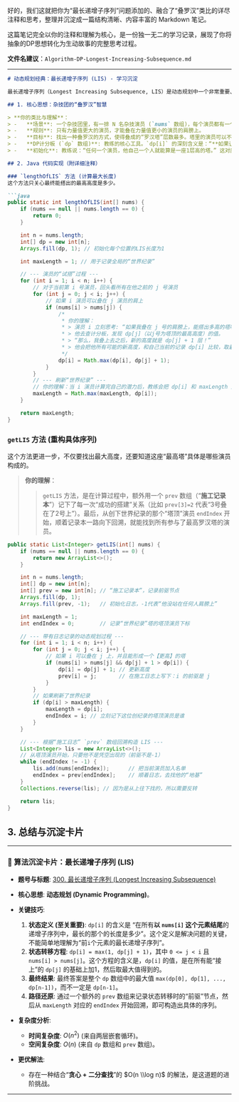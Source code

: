 好的，我们这就把你为“最长递增子序列”问题添加的、融合了“叠罗汉”类比的详尽注释和思考，整理并沉淀成一篇结构清晰、内容丰富的 Markdown 笔记。

这篇笔记完全以你的注释和理解为核心，是一份独一无二的学习记录，展现了你将抽象的DP思想转化为生动故事的完整思考过程。

**文件名建议**：`Algorithm-DP-Longest-Increasing-Subsequence.md`

-----

````markdown
# 动态规划经典：最长递增子序列 (LIS) - 学习沉淀

最长递增子序列（Longest Increasing Subsequence, LIS）是动态规划中一个非常重要、思想也非常巧妙的问题。它的 $O(n^2)$ 解法清晰地展示了如何通过回顾所有历史状态，来做出当前的最优决策。

## 1. 核心思想：杂技团的“叠罗汉”智慧

> **你的类比与理解**：
> -   **场景**: 一个杂技团里，有一排 N 名杂技演员 (`nums` 数组)，每个演员都有一个“力量值”。
> -   **规则**: 只有力量值更大的演员，才能叠在力量值更小的演员的肩膀上。
> -   **目标**: 找出一种叠罗汉的方式，使得叠成的“罗汉塔”层数最多。塔里的演员可以不连续挑选。
> -   **DP计分板 (`dp` 数组)**: 教练的核心工具。`dp[i]` 的深刻含义是：“**如果让第 `i` 号演员，作为这个罗汉塔的‘塔顶’，那么这座塔最高能有多少层？**”
> -   **初始化**: 教练说：“任何一个演员，他自己一个人就能算是一座1层高的塔。” 这对应 `Arrays.fill(dp, 1);`。

## 2. Java 代码实现（附详细注释）

### `lengthOfLIS` 方法 (计算最大长度)
这个方法只关心最终能搭出的最高高度是多少。

```java
public static int lengthOfLIS(int[] nums) {
    if (nums == null || nums.length == 0) {
        return 0;
    }

    int n = nums.length;
    int[] dp = new int[n];
    Arrays.fill(dp, 1); // 初始化每个位置的LIS长度为1

    int maxLength = 1; // 用于记录全局的“世界纪录”

    // --- 演员的“试搭”过程 ---
    for (int i = 1; i < n; i++) {
        // 对于当前第 i 号演员，回头看所有在他之前的 j 号演员
        for (int j = 0; j < i; j++) {
            // 如果 i 演员可以叠在 j 演员的肩上
            if (nums[i] > nums[j]) {
                /*
                 * 你的理解：
                 * > 演员 i 立刻思考: “如果我叠在 j 号的肩膀上，能搭出多高的塔呢？”
                 * > 他去查计分板，发现 dp[j]（以j号为塔顶的最高高度）的值。
                 * > “那么，我叠上去之后，新的高度就是 dp[j] + 1 层！”
                 * > 他会把他所有可能的新高度，和自己当前的记录 dp[i] 比较，取最大值。
                 */
                dp[i] = Math.max(dp[i], dp[j] + 1);
            }
        }
        // --- 刷新“世界纪录” ---
        // 你的理解：当 i 演员计算完自己的潜力后，教练会把 dp[i] 和 maxLength 比较一下。
        maxLength = Math.max(maxLength, dp[i]);
    }

    return maxLength;
}
````

### `getLIS` 方法 (重构具体序列)

这个方法更进一步，不仅要找出最大高度，还要知道这座“最高塔”具体是哪些演员构成的。

> **你的理解**：
>
> > `getLIS` 方法，是在计算过程中，额外用一个 `prev` 数组（“**施工记录本**”）记下了每一次“成功的搭建”关系（比如 `prev[3]=2` 代表“3号叠在了2号上”）。最后，从创下世界纪录的那个“塔顶”演员 `endIndex` 开始，顺着记录本一路向下回溯，就能找到所有参与了最高罗汉塔的演员。

```java
public static List<Integer> getLIS(int[] nums) {
    if (nums == null || nums.length == 0) {
        return new ArrayList<>();
    }

    int n = nums.length;
    int[] dp = new int[n];
    int[] prev = new int[n]; // “施工记录本”，记录前驱节点
    Arrays.fill(dp, 1);
    Arrays.fill(prev, -1);   // 初始化日志，-1代表“他没站在任何人肩膀上”

    int maxLength = 1;
    int endIndex = 0;        // 记录“世界纪录”塔的塔顶演员下标

    // --- 带有日志记录的动态规划过程 ---
    for (int i = 1; i < n; i++) {
        for (int j = 0; j < i; j++) {
            // 如果 i 可以叠在 j 上，并且能形成一个【更高】的塔
            if (nums[i] > nums[j] && dp[j] + 1 > dp[i]) {
                dp[i] = dp[j] + 1; // 更新高度
                prev[i] = j;       // 在施工日志上写下：i 的前驱是 j
            }
        }
        // 如果刷新了世界纪录
        if (dp[i] > maxLength) {
            maxLength = dp[i];
            endIndex = i; // 立刻记下这位创纪录的塔顶演员是谁
        }
    }

    // --- 根据“施工日志” `prev` 数组回溯构造 LIS ---
    List<Integer> lis = new ArrayList<>();
    // 从塔顶演员开始，只要他不是凭空出现的（前驱不是-1）
    while (endIndex != -1) {
        lis.add(nums[endIndex]);      // 把当前演员加入名单
        endIndex = prev[endIndex];    // 顺着日志，去找他的“地基”
    }
    Collections.reverse(lis); // 因为是从上往下找的，所以需要反转

    return lis;
}
```

## 3\. 总结与沉淀卡片

-----

### 📝 算法沉淀卡片：最长递增子序列 (LIS)

  - **题号与标题**: [300. 最长递增子序列 (Longest Increasing Subsequence)](https://leetcode.cn/problems/longest-increasing-subsequence/)

  - **核心思想**: **动态规划 (Dynamic Programming)**。

  - **关键技巧**:

    1.  **状态定义 (至关重要)**: `dp[i]` 的含义是 “在所有**以 `nums[i]` 这个元素结尾**的递增子序列中，最长的那个的长度是多少”。这个定义是解决问题的关键，不能简单地理解为“前`i`个元素的最长递增子序列”。
    2.  **状态转移方程**: `dp[i] = max(1, dp[j] + 1)`，其中 `0 <= j < i` 且 `nums[i] > nums[j]`。这个方程的含义是，`dp[i]` 的值，是在所有能“接上”的 `dp[j]` 的基础上加1，然后取最大值得到的。
    3.  **最终结果**: 最终答案是整个 `dp` 数组中的最大值 `max(dp[0], dp[1], ..., dp[n-1])`，而不一定是 `dp[n-1]`。
    4.  **路径还原**: 通过一个额外的 `prev` 数组来记录状态转移时的“前驱”节点，然后从 `maxLength` 对应的 `endIndex` 开始回溯，即可构造出具体的序列。

  - **复杂度分析**:

      - **时间复杂度**: $O(n^2)$ (来自两层嵌套循环)。
      - **空间复杂度**: $O(n)$ (来自 `dp` 数组和 `prev` 数组)。

  - **更优解法**:

      - 存在一种结合“**贪心 + 二分查找**”的 $O(n \\log n)$ 的解法，是这道题的进阶挑战。

-----

```
```
